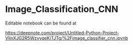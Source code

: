 # Image_Classification_CNN

Editable notebook can be found at 

https://deepnote.com/project/Untitled-Python-Project-VIinXJG2R5WzvyqeKiTJTg/%2Fimage_classifier_cnn.ipynb
